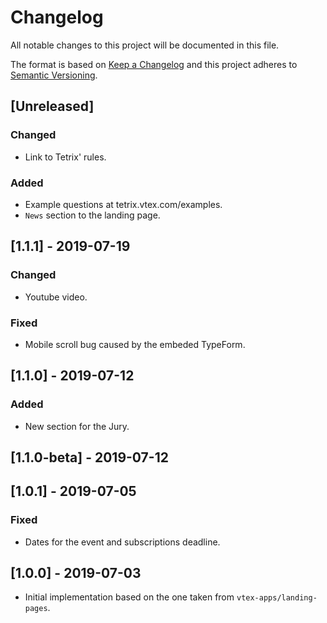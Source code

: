 # Changelog

All notable changes to this project will be documented in this file.

The format is based on [Keep a Changelog](http://keepachangelog.com/en/1.0.0/)
and this project adheres to [Semantic Versioning](http://semver.org/spec/v2.0.0.html).

## [Unreleased]
### Changed

- Link to Tetrix' rules.

### Added

- Example questions at tetrix.vtex.com/examples.
- `News` section to the landing page.

## [1.1.1] - 2019-07-19
### Changed

- Youtube video.

### Fixed

- Mobile scroll bug caused by the embeded TypeForm.

## [1.1.0] - 2019-07-12
### Added

- New section for the Jury.

## [1.1.0-beta] - 2019-07-12

## [1.0.1] - 2019-07-05
### Fixed

- Dates for the event and subscriptions deadline.

## [1.0.0] - 2019-07-03

- Initial implementation based on the one taken from `vtex-apps/landing-pages`.
